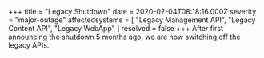 +++
title = "Legacy Shutdown"
date = 2020-02-04T08:18:16.000Z
severity = "major-outage"
affectedsystems = [
  "Legacy Management API",
  "Legacy Content API",
  "Legacy WebApp"
]
resolved = false
+++
After first announcing the shutdown 5 months ago, we are now switching off the legacy APIs.
